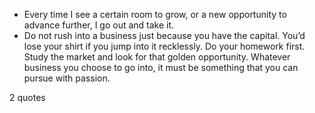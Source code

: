  - Every time I see a certain room to grow, or a new opportunity to advance further, I go out and take it.
 - Do not rush into a business just because you have the capital. You’d lose your shirt if you jump into it recklessly. Do your homework first. Study the market and look for that golden opportunity. Whatever business you choose to go into, it must be something that you can pursue with passion.

2 quotes